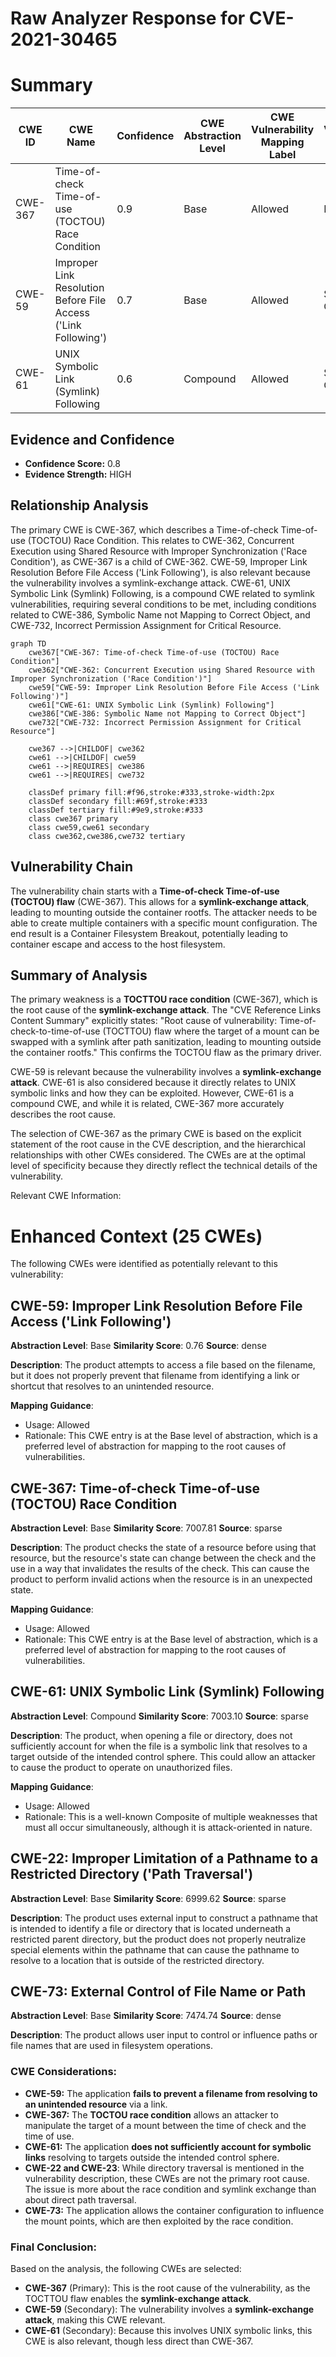 # Raw Analyzer Response for CVE-2021-30465

# Summary
| CWE ID | CWE Name | Confidence | CWE Abstraction Level | CWE Vulnerability Mapping Label | CWE-Vulnerability Mapping Notes |
|---|---|---|---|---|---|
| CWE-367 | Time-of-check Time-of-use (TOCTOU) Race Condition | 0.9 | Base | Allowed | Primary CWE |
| CWE-59 | Improper Link Resolution Before File Access ('Link Following') | 0.7 | Base | Allowed | Secondary Candidate |
| CWE-61 | UNIX Symbolic Link (Symlink) Following | 0.6 | Compound | Allowed | Secondary Candidate |

## Evidence and Confidence

*   **Confidence Score:** 0.8
*   **Evidence Strength:** HIGH

## Relationship Analysis
The primary CWE is CWE-367, which describes a Time-of-check Time-of-use (TOCTOU) Race Condition. This relates to CWE-362, Concurrent Execution using Shared Resource with Improper Synchronization ('Race Condition'), as CWE-367 is a child of CWE-362. CWE-59, Improper Link Resolution Before File Access ('Link Following'), is also relevant because the vulnerability involves a symlink-exchange attack. CWE-61, UNIX Symbolic Link (Symlink) Following, is a compound CWE related to symlink vulnerabilities, requiring several conditions to be met, including conditions related to CWE-386, Symbolic Name not Mapping to Correct Object, and CWE-732, Incorrect Permission Assignment for Critical Resource.

```mermaid
graph TD
    cwe367["CWE-367: Time-of-check Time-of-use (TOCTOU) Race Condition"]
    cwe362["CWE-362: Concurrent Execution using Shared Resource with Improper Synchronization ('Race Condition')"]
    cwe59["CWE-59: Improper Link Resolution Before File Access ('Link Following')"]
    cwe61["CWE-61: UNIX Symbolic Link (Symlink) Following"]
    cwe386["CWE-386: Symbolic Name not Mapping to Correct Object"]
    cwe732["CWE-732: Incorrect Permission Assignment for Critical Resource"]

    cwe367 -->|CHILDOF| cwe362
    cwe61 -->|CHILDOF| cwe59
    cwe61 -->|REQUIRES| cwe386
    cwe61 -->|REQUIRES| cwe732
    
    classDef primary fill:#f96,stroke:#333,stroke-width:2px
    classDef secondary fill:#69f,stroke:#333
    classDef tertiary fill:#9e9,stroke:#333
    class cwe367 primary
    class cwe59,cwe61 secondary
    class cwe362,cwe386,cwe732 tertiary
```

## Vulnerability Chain
The vulnerability chain starts with a **Time-of-check Time-of-use (TOCTOU) flaw** (CWE-367). This allows for a **symlink-exchange attack**, leading to mounting outside the container rootfs. The attacker needs to be able to create multiple containers with a specific mount configuration. The end result is a Container Filesystem Breakout, potentially leading to container escape and access to the host filesystem.

## Summary of Analysis
The primary weakness is a **TOCTTOU race condition** (CWE-367), which is the root cause of the **symlink-exchange attack**. The "CVE Reference Links Content Summary" explicitly states: "Root cause of vulnerability: Time-of-check-to-time-of-use (TOCTTOU) flaw where the target of a mount can be swapped with a symlink after path sanitization, leading to mounting outside the container rootfs." This confirms the TOCTOU flaw as the primary driver.

CWE-59 is relevant because the vulnerability involves a **symlink-exchange attack**. CWE-61 is also considered because it directly relates to UNIX symbolic links and how they can be exploited. However, CWE-61 is a compound CWE, and while it is related, CWE-367 more accurately describes the root cause.

The selection of CWE-367 as the primary CWE is based on the explicit statement of the root cause in the CVE description, and the hierarchical relationships with other CWEs considered. The CWEs are at the optimal level of specificity because they directly reflect the technical details of the vulnerability.

Relevant CWE Information:

# Enhanced Context (25 CWEs)
The following CWEs were identified as potentially relevant to this vulnerability:

## CWE-59: Improper Link Resolution Before File Access ('Link Following')
**Abstraction Level**: Base
**Similarity Score**: 0.76
**Source**: dense

**Description**:
The product attempts to access a file based on the filename, but it does not properly prevent that filename from identifying a link or shortcut that resolves to an unintended resource.

**Mapping Guidance**:
- Usage: Allowed
- Rationale: This CWE entry is at the Base level of abstraction, which is a preferred level of abstraction for mapping to the root causes of vulnerabilities.

## CWE-367: Time-of-check Time-of-use (TOCTOU) Race Condition
**Abstraction Level**: Base
**Similarity Score**: 7007.81
**Source**: sparse

**Description**:
The product checks the state of a resource before using that resource, but the resource's state can change between the check and the use in a way that invalidates the results of the check. This can cause the product to perform invalid actions when the resource is in an unexpected state.

**Mapping Guidance**:
- Usage: Allowed
- Rationale: This CWE entry is at the Base level of abstraction, which is a preferred level of abstraction for mapping to the root causes of vulnerabilities.

## CWE-61: UNIX Symbolic Link (Symlink) Following
**Abstraction Level**: Compound
**Similarity Score**: 7003.10
**Source**: sparse

**Description**:
The product, when opening a file or directory, does not sufficiently account for when the file is a symbolic link that resolves to a target outside of the intended control sphere. This could allow an attacker to cause the product to operate on unauthorized files.

**Mapping Guidance**:
- Usage: Allowed
- Rationale: This is a well-known Composite of multiple weaknesses that must all occur simultaneously, although it is attack-oriented in nature.

## CWE-22: Improper Limitation of a Pathname to a Restricted Directory ('Path Traversal')
**Abstraction Level**: Base
**Similarity Score**: 6999.62
**Source**: sparse

**Description**:
The product uses external input to construct a pathname that is intended to identify a file or directory that is located underneath a restricted parent directory, but the product does not properly neutralize special elements within the pathname that can cause the pathname to resolve to a location that is outside of the restricted directory.

## CWE-73: External Control of File Name or Path
**Abstraction Level**: Base
**Similarity Score**: 7474.74
**Source**: dense

**Description**:
The product allows user input to control or influence paths or file names that are used in filesystem operations.

### CWE Considerations:

*   **CWE-59:** The application **fails to prevent a filename from resolving to an unintended resource** via a link.
*   **CWE-367:** The **TOCTOU race condition** allows an attacker to manipulate the target of a mount between the time of check and the time of use.
*   **CWE-61:** The application **does not sufficiently account for symbolic links** resolving to targets outside the intended control sphere.
*   **CWE-22 and CWE-23**: While directory traversal is mentioned in the vulnerability description, these CWEs are not the primary root cause. The issue is more about the race condition and symlink exchange than about direct path traversal.
*   **CWE-73:** The application allows the container configuration to influence the mount points, which are then exploited by the race condition.

### Final Conclusion:

Based on the analysis, the following CWEs are selected:

*   **CWE-367** (Primary): This is the root cause of the vulnerability, as the TOCTTOU flaw enables the **symlink-exchange attack**.
*   **CWE-59** (Secondary): The vulnerability involves a **symlink-exchange attack**, making this CWE relevant.
*   **CWE-61** (Secondary): Because this involves UNIX symbolic links, this CWE is also relevant, though less direct than CWE-367.